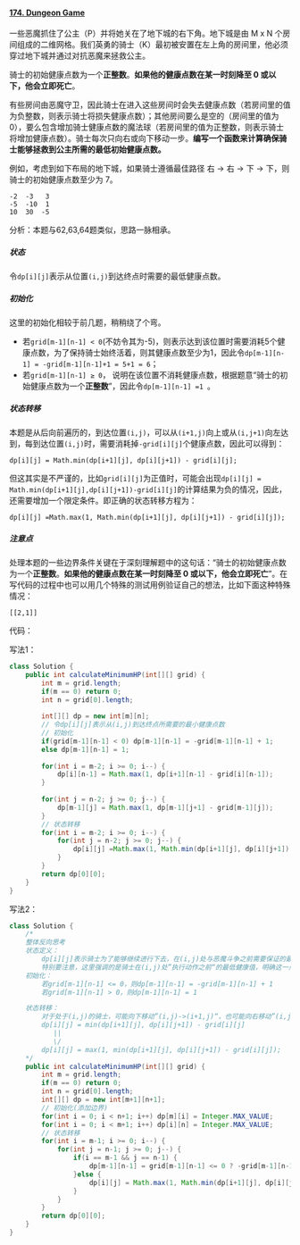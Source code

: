 #### [174. Dungeon Game](https://leetcode-cn.com/problems/dungeon-game/)

一些恶魔抓住了公主（P）并将她关在了地下城的右下角。地下城是由 M x N 个房间组成的二维网格。我们英勇的骑士（K）最初被安置在左上角的房间里，他必须穿过地下城并通过对抗恶魔来拯救公主。

骑士的初始健康点数为一个**正整数**。**如果他的健康点数在某一时刻降至 0 或以下，他会立即死亡**。

有些房间由恶魔守卫，因此骑士在进入这些房间时会失去健康点数（若房间里的值为负整数，则表示骑士将损失健康点数）；其他房间要么是空的（房间里的值为 0），要么包含增加骑士健康点数的魔法球（若房间里的值为正整数，则表示骑士将增加健康点数）。骑士每次只向右或向下移动一步。**编写一个函数来计算确保骑士能够拯救到公主所需的最低初始健康点数。**

例如，考虑到如下布局的地下城，如果骑士遵循最佳路径 右 -> 右 -> 下 -> 下，则骑士的初始健康点数至少为 7。

```
-2 	-3	 3
-5	-10	 1
10	30	-5 
```

分析：本题与62,63,64题类似，思路一脉相承。

##### 状态

令`dp[i][j]`表示从位置`(i,j)`到达终点时需要的最低健康点数。

##### 初始化

这里的初始化相较于前几题，稍稍绕了个弯。

* 若`grid[m-1][n-1] < 0`(不妨令其为-5)，则表示达到该位置时需要消耗5个健康点数，为了保持骑士始终活着，则其健康点数至少为1，因此令`dp[m-1][n-1] = -grid[m-1][n-1]+1 = 5+1 = 6`；
* 若`grid[m-1][n-1] ≥ 0`， 说明在该位置不消耗健康点数，根据题意“骑士的初始健康点数为一个**正整数**”，因此令`dp[m-1][n-1] =1 `。 

##### 状态转移

本题是从后向前遍历的，到达位置`(i,j)`，可以从`(i+1,j)`向上或从`(i,j+1)`向左达到，每到达位置`(i,j)`时，需要消耗掉`-grid[i][j]`个健康点数，因此可以得到：

`dp[i][j] = Math.min(dp[i+1][j], dp[i][j+1]) - grid[i][j];`

但这其实是不严谨的，比如`grid[i][j]`为正值时，可能会出现`dp[i][j] = Math.min(dp[i+1][j],dp[i][j+1])-grid[i][j]`的计算结果为负的情况，因此，还需要增加一个限定条件。即正确的状态转移方程为：

`dp[i][j] =Math.max(1, Math.min(dp[i+1][j], dp[i][j+1]) - grid[i][j]);`

##### 注意点

处理本题的一些边界条件关键在于深刻理解题中的这句话：“骑士的初始健康点数为一个**正整数**。**如果他的健康点数在某一时刻降至 0 或以下，他会立即死亡**”。在写代码的过程中也可以用几个特殊的测试用例验证自己的想法，比如下面这种特殊情况：

```
[[2,1]]
```

代码：

写法1：

```java
class Solution {
    public int calculateMinimumHP(int[][] grid) {
        int m = grid.length;
        if(m == 0) return 0;
        int n = grid[0].length;
        
        int[][] dp = new int[m][n];
        // 令dp[i][j]表示从(i,j)到达终点所需要的最小健康点数
        // 初始化
        if(grid[m-1][n-1] < 0) dp[m-1][n-1] = -grid[m-1][n-1] + 1;
        else dp[m-1][n-1] = 1;
        
        for(int i = m-2; i >= 0; i--) {
            dp[i][n-1] = Math.max(1, dp[i+1][n-1] - grid[i][n-1]);
        }
        
        for(int j = n-2; j >= 0; j--) {
            dp[m-1][j] = Math.max(1, dp[m-1][j+1] - grid[m-1][j]);
        }
        // 状态转移
        for(int i = m-2; i >= 0; i--) {
            for(int j = n-2; j >= 0; j--) {
                dp[i][j] =Math.max(1, Math.min(dp[i+1][j], dp[i][j+1]) - grid[i][j]);
            }
        }
        return dp[0][0];
    }
}
```

写法2：

```java
class Solution {
    /*
    整体反向思考
    状态定义：
        dp[i][j]表示骑士为了能够继续进行下去，在(i,j)处与恶魔斗争之前需要保证的最低健康值
        特别要注意，这里强调的是骑士在(i,j)处”执行动作之前“的最低健康值，明确这一点非常重要！
    初始化：
        若grid[m-1][n-1] <= 0，则dp[m-1][n-1] = -grid[m-1][n-1] + 1
        若grid[m-1][n-1] > 0，则dp[m-1][n-1] = 1

    状态转移：
        对于处于(i,j)的骑士，可能向下移动”(i,j)->(i+1,j)“，也可能向右移动”(i,j)->(i,j+1)“
        dp[i][j] = min(dp[i+1][j], dp[i][j+1]) - grid[i][j]
           ||
           \/
        dp[i][j] = max(1, min(dp[i+1][j], dp[i][j+1]) - grid[i][j]);
    */
    public int calculateMinimumHP(int[][] grid) {
        int m = grid.length;
        if(m == 0) return 0;
        int n = grid[0].length;
        int[][] dp = new int[m+1][n+1];
        // 初始化(添加边界)
        for(int i = 0; i < n+1; i++) dp[m][i] = Integer.MAX_VALUE;
        for(int i = 0; i < m+1; i++) dp[i][n] = Integer.MAX_VALUE;
        // 状态转移
        for(int i = m-1; i >= 0; i--) {
            for(int j = n-1; j >= 0; j--) {
                if(i == m-1 && j == n-1) {
                    dp[m-1][n-1] = grid[m-1][n-1] <= 0 ? -grid[m-1][n-1] + 1 : 1;
                }else {
                    dp[i][j] = Math.max(1, Math.min(dp[i+1][j], dp[i][j+1]) - grid[i][j]);
                }
            }
        }
        return dp[0][0];
    }
}
```

